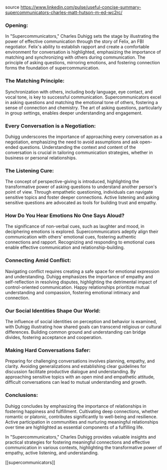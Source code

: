source https://www.linkedin.com/pulse/useful-concise-summary-supercommunicators-charles-matt-hutson-m-ed-wc2rc/
### Opening:

In "Supercommunicators," Charles Duhigg sets the stage by illustrating the power of effective communication through the story of Felix, an FBI negotiator. Felix's ability to establish rapport and create a comfortable environment for conversation is highlighted, emphasizing the importance of matching and synchronizing with others during communication. The principle of asking questions, mirroring emotions, and fostering connection forms the foundation of supercommunication.

### The Matching Principle:

Synchronization with others, including body language, eye contact, and vocal tone, is key to successful communication. Supercommunicators excel in asking questions and matching the emotional tone of others, fostering a sense of connection and chemistry. The art of asking questions, particularly in group settings, enables deeper understanding and engagement.

### Every Conversation is a Negotiation:

Duhigg underscores the importance of approaching every conversation as a negotiation, emphasizing the need to avoid assumptions and ask open-ended questions. Understanding the context and content of the conversation is crucial in tailoring communication strategies, whether in business or personal relationships.

### The Listening Cure:

The concept of perspective-giving is introduced, highlighting the transformative power of asking questions to understand another person's point of view. Through empathetic questioning, individuals can navigate sensitive topics and foster deeper connections. Active listening and asking sensitive questions are advocated as tools for building trust and empathy.

### How Do You Hear Emotions No One Says Aloud?

The significance of non-verbal cues, such as laughter and mood, in deciphering emotions is explored. Supercommunicators adeptly align their communication with others' emotional cues, fostering authentic connections and rapport. Recognizing and responding to emotional cues enable effective communication and relationship-building.

### Connecting Amid Conflict:

Navigating conflict requires creating a safe space for emotional expression and understanding. Duhigg emphasizes the importance of empathy and self-reflection in resolving disputes, highlighting the detrimental impact of control-oriented communication. Happy relationships prioritize mutual understanding and compassion, fostering emotional intimacy and connection.

### Our Social Identities Shape Our World:

The influence of social identities on perception and behavior is examined, with Duhigg illustrating how shared goals can transcend religious or cultural differences. Building common ground and understanding can bridge divides, fostering acceptance and cooperation.

### Making Hard Conversations Safer:

Preparing for challenging conversations involves planning, empathy, and clarity. Avoiding generalizations and establishing clear guidelines for discussion facilitate productive dialogue and understanding. By approaching sensitive topics with an open mind and empathetic attitude, difficult conversations can lead to mutual understanding and growth.

### Conclusions:

Duhigg concludes by emphasizing the importance of relationships in fostering happiness and fulfillment. Cultivating deep connections, whether romantic or platonic, contributes significantly to well-being and resilience. Active participation in communities and nurturing meaningful relationships over time are highlighted as essential components of a fulfilling life.

In "Supercommunicators," Charles Duhigg provides valuable insights and practical strategies for fostering meaningful connections and effective communication in various contexts, highlighting the transformative power of empathy, active listening, and understanding.

[[supercommunicators]]